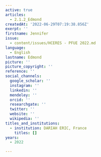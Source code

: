 ```yaml
---
active: true
articles:
  - 2.1.2_Edmond
createdAt: '2022-06-29T07:19:38.856Z'
exerpt: ''
firstname: Jennifer
issue:
  - content/issues/HCERES - PFUE 2022.md
language:
  - English
lastname: Edmond
picture: ''
picture_copyright: ''
reference: ''
social_channels:
  google_scholar: ''
  instagram: ''
  linkedin: ''
  mendeley: ''
  orcid: ''
  researchgate: ''
  twitter: ''
  website: ''
  wikipedia: ''
titles_and_institutions:
  - institution: DARIAH ERIC, France
    titles: []
years:
  - 2022

---
```

